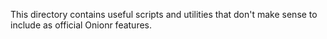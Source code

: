 This directory contains useful scripts and utilities that don't make sense to include as official Onionr features.
